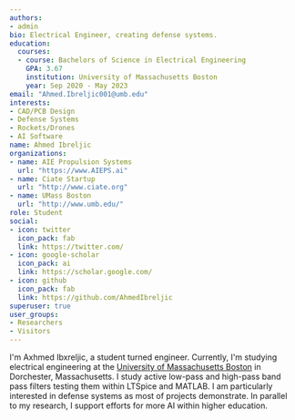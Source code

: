 ```yaml
---
authors:
- admin
bio: Electrical Engineer, creating defense systems.
education:
  courses:
  - course: Bachelors of Science in Electrical Engineering
    GPA: 3.67 
    institution: University of Massachusetts Boston
    year: Sep 2020 - May 2023
email: "Ahmed.Ibreljic001@umb.edu"
interests:
- CAD/PCB Design
- Defense Systems
- Rockets/Drones
- AI Software
name: Ahmed Ibreljic
organizations:
- name: AIE Propulsion Systems
  url: "https://www.AIEPS.ai"
- name: Ciate Startup
  url: "http://www.ciate.org"
- name: UMass Boston 
  url: "http://www.umb.edu/"
role: Student
social:
- icon: twitter
  icon_pack: fab
  link: https://twitter.com/
- icon: google-scholar
  icon_pack: ai
  link: https://scholar.google.com/
- icon: github
  icon_pack: fab
  link: https://github.com/AhmedIbreljic
superuser: true
user_groups:
- Researchers
- Visitors
---
```


I'm Axhmed Ibxreljic, a student turned engineer. Currently, I'm studying electrical engineering at the [University of Massachusetts Boston](https://www.umb.edu/) in Dorchester, Massachusetts. I study active low-pass and high-pass band pass filters testing them within LTSpice and MATLAB. I am particularly interested in defense systems as most of projects demonstrate. In parallel to my research, I support efforts for more AI within higher education. 
